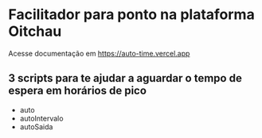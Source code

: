 #  Facilitador para ponto na plataforma Oitchau
Acesse documentação em https://auto-time.vercel.app 

## 3 scripts para te ajudar a aguardar o tempo de espera em horários de pico 
- auto
- autoIntervalo
- autoSaida


